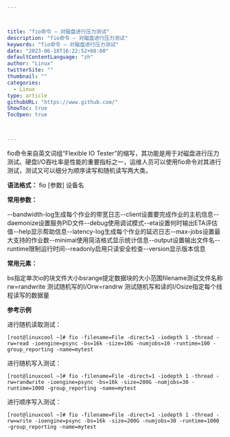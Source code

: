 ```yaml
---



title: "fio命令 – 对磁盘进行压力测试"
description: "fio命令 – 对磁盘进行压力测试"
keywords: "fio命令 – 对磁盘进行压力测试"
date: "2023-06-18T16:22:52+08:00"
defaultContentLanguage: "zh"
author: "Linux"
twitterSite: ""
thumbnail: ""
categories:
  - Linux
type: article
githubURL: "https://www.github.com/"
ShowToc: true
TocOpen: true



---
```


fio命令来自英文词组“Flexible IO Tester”的缩写，其功能是用于对磁盘进行压力测试。硬盘I/O吞吐率是性能的重要指标之一，运维人员可以使用fio命令对其进行测试，测试又可以细分为顺序读写和随机读写两大类。

**语法格式：** fio [参数] 设备名

**常用参数：**

--bandwidth-log生成每个作业的带宽日志--client设置要完成作业的主机信息--daemonize设置服务PID文件--debug使用调试模式--eta设置何时输出ETA评估值--help显示帮助信息--latency-log生成每个作业的延迟日志--max-jobs设置最大支持的作业数--minimal使用简洁格式显示统计信息--output设置输出文件名--runtime限制运行时间--readonly启用只读安全检查--version显示版本信息

**常用元素：**

bs指定单次io的块文件大小bsrange提定数据块的大小范围filename测试文件名称rw=randwrite 测试随机写的I/Orw=randrw 测试随机写和读的I/Osize指定每个线程读写的数据量

**参考示例**

进行随机读取测试：

```
[root@linuxcool ~]# fio -filename=File -direct=1 -iodepth 1 -thread -rw=read -ioengine=psync -bs=16k -size=10G -numjobs=10 -runtime=100 -group_reporting -name=mytest
```

进行随机写入测试：

```
[root@linuxcool ~]# fio -filename=File -direct=1 -iodepth 1 -thread -rw=randwrite -ioengine=psync -bs=16k -size=200G -numjobs=30 -runtime=1000 -group_reporting -name=mytest
```

进行顺序写入测试：

```
[root@linuxcool ~]# fio -filename=File -direct=1 -iodepth 1 -thread -rw=write -ioengine=psync -bs=16k -size=200G -numjobs=30 -runtime=1000 -group_reporting -name=mytest
```
